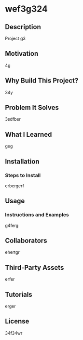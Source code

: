 
# wef3g324

## Description
Project g3

## Motivation
4g

## Why Build This Project?
34y

## Problem It Solves
3sdfber

## What I Learned
geg

## Installation
### Steps to Install
erbergerf

## Usage
### Instructions and Examples
g4ferg

## Collaborators
ehertgr

## Third-Party Assets
erfer

## Tutorials
erger

## License
34f34wr
